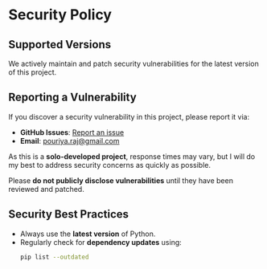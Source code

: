 # Security Policy

## Supported Versions
We actively maintain and patch security vulnerabilities for the latest version of this project.

## Reporting a Vulnerability
If you discover a security vulnerability in this project, please report it via:

- **GitHub Issues**: [Report an issue](https://github.com/withpouriya/fairy-farm/issues)
- **Email**: [pouriya.raj@gmail.com](mailto:pouriya.raj@gmail.com)

As this is a **solo-developed project**, response times may vary, but I will do my best to address security concerns as quickly as possible.

Please **do not publicly disclose vulnerabilities** until they have been reviewed and patched.

## Security Best Practices
- Always use the **latest version** of Python.
- Regularly check for **dependency updates** using:
  ```bash
  pip list --outdated
  ```
